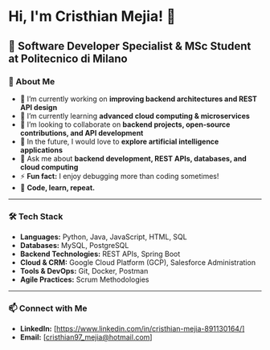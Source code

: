 # Hi, I'm Cristhian Mejia! 👋  

## 🚀 Software Developer Specialist & MSc Student at Politecnico di Milano  

### 🔹 About Me  
- 🔭 I’m currently working on **improving backend architectures and REST API design**  
- 🌱 I’m currently learning **advanced cloud computing & microservices**  
- 👯 I’m looking to collaborate on **backend projects, open-source contributions, and API development**  
- 🤖 In the future, I would love to **explore artificial intelligence applications**  
- 💬 Ask me about **backend development, REST APIs, databases, and cloud computing**  
- ⚡ **Fun fact:** I enjoy debugging more than coding sometimes!  
- 🚀 **Code, learn, repeat.**  

---

### 🛠 Tech Stack  
- **Languages:** Python, Java, JavaScript, HTML, SQL  
- **Databases:** MySQL, PostgreSQL  
- **Backend Technologies:** REST APIs, Spring Boot  
- **Cloud & CRM:** Google Cloud Platform (GCP), Salesforce Administration  
- **Tools & DevOps:** Git, Docker, Postman  
- **Agile Practices:** Scrum Methodologies  

---

### 📫 Connect with Me  
- **LinkedIn:** [https://www.linkedin.com/in/cristhian-mejia-891130164/]
- **Email:** [cristhian97_mejia@hotmail.com]
  
